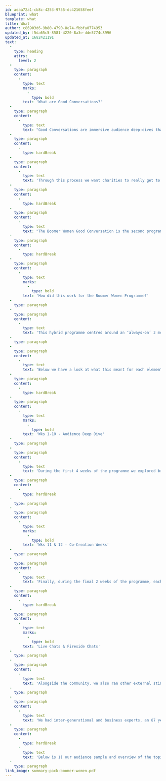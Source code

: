 ```yaml
---
id: aeaa72a1-cb8c-4253-9755-dc421658feef
blueprint: what
template: what
title: What
author: c86903d6-9b80-4790-8e74-fbbfa0774953
updated_by: f5da65c5-8581-4220-8a3e-dde3774c8996
updated_at: 1682421191
text:
  -
    type: heading
    attrs:
      level: 2
  -
    type: paragraph
    content:
      -
        type: text
        marks:
          -
            type: bold
        text: 'What are Good Conversations?'
  -
    type: paragraph
    content:
      -
        type: text
        text: "Good Conversations are immersive audience deep-dives that are designed to offer charities a collaborative and cost effective opportunity to deeply engage with a key audience, while answering strategic questions and providing a forum to co-create actionable outputs that will have an impact across an organisation.\_"
  -
    type: paragraph
    content:
      -
        type: hardBreak
  -
    type: paragraph
    content:
      -
        type: text
        text: 'Through this process we want charities to really get to know an audience, while unearthing powerful insight that will unlock the potential to build new and disruptive products and new approaches.'
  -
    type: paragraph
    content:
      -
        type: hardBreak
  -
    type: paragraph
    content:
      -
        type: text
        text: "The Boomer Women Good Conversation is the second programme, following on from our Generation Z conversation.\_"
  -
    type: paragraph
    content:
      -
        type: hardBreak
  -
    type: paragraph
    content:
      -
        type: text
        marks:
          -
            type: bold
        text: 'How did this work for the Boomer Women Programme?'
  -
    type: paragraph
  -
    type: paragraph
    content:
      -
        type: text
        text: 'This hybrid programme centred around an ‘always-on’ 3 month online co-creation community, with 50 carefully selected Boomer Women participants, enriched by a “Live Chat” (online focus group) and two offline Inspiration Safari’s or Fireside Chats (offline evening speaker events).'
  -
    type: paragraph
  -
    type: paragraph
    content:
      -
        type: text
        text: 'Below we have a look at what this meant for each element of the programme:'
  -
    type: paragraph
    content:
      -
        type: hardBreak
  -
    type: paragraph
    content:
      -
        type: text
        marks:
          -
            type: bold
        text: 'Wks 1-10 - Audience Deep Dive'
  -
    type: paragraph
  -
    type: paragraph
    content:
      -
        type: text
        text: 'During the first 4 weeks of the programme we explored broader and more general attitudes to giving while getting to know our participants and their lives. We dived into their hopes/dreams and aspirations as well their fears/worries and concerns. Our ultimate aim is to uncover powerful insights that will help charities to understand how to become more relevant and find a place in their lives. In the following 6 weeks, we moved from investigating their lives in general, to their perceptions of the charity landscape today and their attitudes and behaviours towards donating; fundraising; campaigning and volunteering - as well as getting them to look at the specific comms and activities of specific charities. The headline objectives of each week are in the Welcome Pack below.'
  -
    type: paragraph
    content:
      -
        type: hardBreak
  -
    type: paragraph
  -
    type: paragraph
    content:
      -
        type: text
        marks:
          -
            type: bold
        text: 'Wks 11 & 12 - Co-Creation Weeks'
  -
    type: paragraph
  -
    type: paragraph
    content:
      -
        type: text
        text: 'Finally, during the final 2 weeks of the programme, each charity had the opportunity to co-create with a smaller group of Boomer women. This was their opportunity to get valuable feedback and input into potential new comms, ideas or services/initiatives.'
  -
    type: paragraph
    content:
      -
        type: hardBreak
  -
    type: paragraph
    content:
      -
        type: text
        marks:
          -
            type: bold
        text: 'Live Chats & Fireside Chats'
  -
    type: paragraph
  -
    type: paragraph
    content:
      -
        type: text
        text: 'Alongside the community, we also ran other external stimulus events. The “Live Chats” were online focus groups which gave the charities an opportunity to chat to and hear from this audience. Whilst we also had two “Fireside Chats”, which are informal speaker events where people had the opportunity to hear some external inspiration from speakers who have a different perspective on Boomer Women.'
  -
    type: paragraph
  -
    type: paragraph
    content:
      -
        type: text
        text: 'We had inter-generational and business experts, an 87 year old longevity expert and a funeral director who helped us to critically question our perceptions around death.'
  -
    type: paragraph
    content:
      -
        type: hardBreak
      -
        type: text
        text: 'Below is 1) our audience sample and overview of the topics covered & 2) Week by week activities'
  -
    type: paragraph
link_image: summary-pack-boomer-women.pdf
---
```

